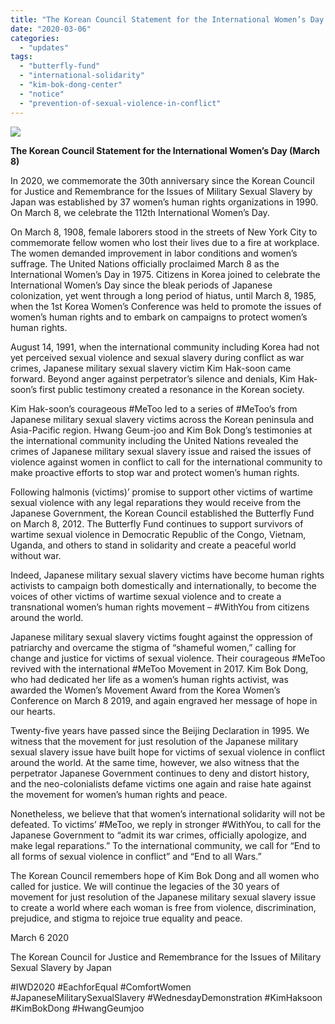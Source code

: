 ```yaml
---
title: "The Korean Council Statement for the International Women’s Day (March 8)"
date: "2020-03-06"
categories: 
  - "updates"
tags: 
  - "butterfly-fund"
  - "international-solidarity"
  - "kim-bok-dong-center"
  - "notice"
  - "prevention-of-sexual-violence-in-conflict"
---
```


![](http://womenandwar.net/kr/wp-content/uploads/2020/03/캡처.jpg)

**The Korean Council Statement for the International Women’s Day (March 8)**

In 2020, we commemorate the 30th anniversary since the Korean Council for Justice and Remembrance for the Issues of Military Sexual Slavery by Japan was established by 37 women’s human rights organizations in 1990. On March 8, we celebrate the 112th International Women’s Day.

On March 8, 1908, female laborers stood in the streets of New York City to commemorate fellow women who lost their lives due to a fire at workplace. The women demanded improvement in labor conditions and women’s suffrage. The United Nations officially proclaimed March 8 as the International Women’s Day in 1975. Citizens in Korea joined to celebrate the International Women’s Day since the bleak periods of Japanese colonization, yet went through a long period of hiatus, until March 8, 1985, when the 1st Korea Women’s Conference was held to promote the issues of women’s human rights and to embark on campaigns to protect women’s human rights.

August 14, 1991, when the international community including Korea had not yet perceived sexual violence and sexual slavery during conflict as war crimes, Japanese military sexual slavery victim Kim Hak-soon came forward. Beyond anger against perpetrator’s silence and denials, Kim Hak-soon’s first public testimony created a resonance in the Korean society.

Kim Hak-soon’s courageous #MeToo led to a series of #MeToo’s from Japanese military sexual slavery victims across the Korean peninsula and Asia-Pacific region. Hwang Geum-joo and Kim Bok Dong’s testimonies at the international community including the United Nations revealed the crimes of Japanese military sexual slavery issue and raised the issues of violence against women in conflict to call for the international community to make proactive efforts to stop war and protect women’s human rights.

Following halmonis (victims)’ promise to support other victims of wartime sexual violence with any legal reparations they would receive from the Japanese Government, the Korean Council established the Butterfly Fund on March 8, 2012. The Butterfly Fund continues to support survivors of wartime sexual violence in Democratic Republic of the Congo, Vietnam, Uganda, and others to stand in solidarity and create a peaceful world without war.

Indeed, Japanese military sexual slavery victims have become human rights activists to campaign both domestically and internationally, to become the voices of other victims of wartime sexual violence and to create a transnational women’s human rights movement – #WithYou from citizens around the world.

Japanese military sexual slavery victims fought against the oppression of patriarchy and overcame the stigma of “shameful women,” calling for change and justice for victims of sexual violence. Their courageous #MeToo revived with the international #MeToo Movement in 2017. Kim Bok Dong, who had dedicated her life as a women’s human rights activist, was awarded the Women’s Movement Award from the Korea Women’s Conference on March 8 2019, and again engraved her message of hope in our hearts.

Twenty-five years have passed since the Beijing Declaration in 1995. We witness that the movement for just resolution of the Japanese military sexual slavery issue have built hope for victims of sexual violence in conflict around the world. At the same time, however, we also witness that the perpetrator Japanese Government continues to deny and distort history, and the neo-colonialists defame victims one again and raise hate against the movement for women’s human rights and peace.

Nonetheless, we believe that that women’s international solidarity will not be defeated. To victims’ #MeToo, we reply in stronger #WithYou, to call for the Japanese Government to “admit its war crimes, officially apologize, and make legal reparations.” To the international community, we call for “End to all forms of sexual violence in conflict” and “End to all Wars.”

The Korean Council remembers hope of Kim Bok Dong and all women who called for justice. We will continue the legacies of the 30 years of movement for just resolution of the Japanese military sexual slavery issue to create a world where each woman is free from violence, discrimination, prejudice, and stigma to rejoice true equality and peace.

March 6 2020

The Korean Council for Justice and Remembrance for the Issues of Military Sexual Slavery by Japan

#IWD2020 #EachforEqual #ComfortWomen #JapaneseMilitarySexualSlavery #WednesdayDemonstration #KimHaksoon #KimBokDong #HwangGeumjoo

